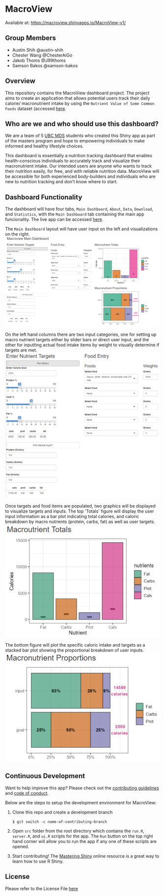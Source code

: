 # MacroView

Available at: https://macroview.shinyapps.io/MacroView-v1/

## Group Members

-   Austin Shih @austin-shih
-   Chester Wang @ChesterAiGo
-   Jakob Thoms @J99thoms
-   Samson Bakos @samson-bakos

## Overview

This repository contains the MacroView dashboard project. The project aims to create an application that allows potential users track their daily calorie/ macronutrient intake by using the `Nutrient Value of Some Common Foods` dataset (accessed [here](https://open.canada.ca/data/en/dataset/a289fd54-060c-4a96-9fcf-b1c6e706426f).


## Who are we and who should use this dashboard?

We are a team of 5 [UBC MDS](https://masterdatascience.ubc.ca/) students who created this Shiny app as part of the masters program and hope to empowering individuals to make informed and healthy lifestyle choices.

This dashboard is essentially a nutrition tracking dashboard that enables health-conscious individuals to accurately track and visualize their macronutrient intake. Our intended users are anyone who wants to track their nutrition easily, for free, and with reliable nutrition data. MacroView will be accessible for both experienced body-builders and individuals who are new to nutrition tracking and don't know where to start.

## Dashboard Functionality

The dashboard will have four tabs, `Main Dashboard`, `About`, `Data`, `Download`, and `Statistics`, with the `Main Dashboard` tab containing the main app funcionality. The live app can be accessed [here](https://macroview.shinyapps.io/MacroView-v1/).

The `Main Dashboard` layout will have user input on the left and visualizations on the right.
![](img/dashboard.png)


On the left hand columns there are two input categories, one for setting up macro nutrient targets either by slider bars or direct user input, and the other for inputting actual food intake items by weight to visually determine if targets are met.
![](img/user_input.png)

Once targets and food items are populated, two graphics will be displayed to visualize targets and inputs. The top 'Totals' figure will display the user input information as a bar plot indicating total calories, and caloric breakdown by macro nutrients (protein, carbs, fat) as well as user targets.
![](img/totals.png)

The bottom figure will plot the specific caloric intake and targets as a stacked bar plot showing the proportional breakdown of user inputs.
![](img/proportions.png)

## Continuous Development

Want to help improve this app? Please check out the [contributing guidelines](https://github.com/UBC-MDS/MacroView/blob/main/CONTRIBUTING.md) and [code of conduct](https://github.com/UBC-MDS/MacroView/blob/main/CODE_OF_CONDUCT.md).

Below are the steps to setup the development environment for MacroView:

1. Clone this repo and create a development branch
    ``` console
    $ git switch -c name-of-contributing-branch
    ```
2. Open `src` folder from the root directory which contains the `run.R`, `server.R`, and `ui.R` scripts for the app. The `Run` button on the top right hand corner will allow you to run the app if any one of these scripts are opened.

3. Start contributing! The [Mastering Shiny](https://mastering-shiny.org/) online resource is a great way to learn how to use R Shiny.


## License

Please refer to the License File [here](https://github.com/UBC-MDS/MacroView/blob/main/LICENSE)
